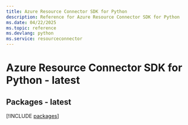 ```yaml
---
title: Azure Resource Connector SDK for Python
description: Reference for Azure Resource Connector SDK for Python
ms.date: 04/22/2025
ms.topic: reference
ms.devlang: python
ms.service: resourceconnector
---
```

# Azure Resource Connector SDK for Python - latest
## Packages - latest
[!INCLUDE [packages](resource-connector-index.md)]